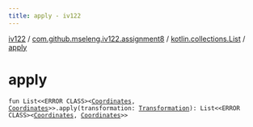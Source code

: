 ```yaml
---
title: apply - iv122
---
```


[iv122](../../index.md) / [com.github.mseleng.iv122.assignment8](../index.md) / [kotlin.collections.List](index.md) / [apply](.)

# apply

`fun List<<ERROR CLASS><`[`Coordinates`](../../com.github.mseleng.iv122.util/-coordinates/index.md)`, `[`Coordinates`](../../com.github.mseleng.iv122.util/-coordinates/index.md)`>>.apply(transformation: `[`Transformation`](../-transformation.md)`): List<<ERROR CLASS><`[`Coordinates`](../../com.github.mseleng.iv122.util/-coordinates/index.md)`, `[`Coordinates`](../../com.github.mseleng.iv122.util/-coordinates/index.md)`>>`
